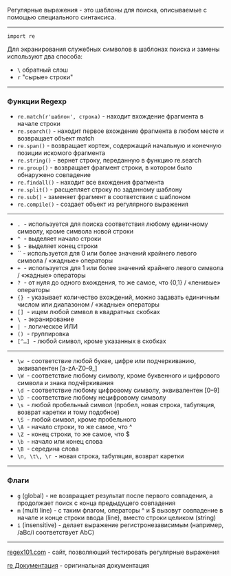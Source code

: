 Регулярные выражения - это шаблоны для поиска, описываемые с помощью специального синтаксиса.

____  

`import re`

Для экранирования служебных символов в шаблонах поиска и замены используют два способа:  

- `\` обратный слэш   
- `r` "сырые» строки"  

---

### Функции Regexp    

- `re.match(r'шаблон', строка)` - находит вхождение фрагмента в начале строки  
- `re.search()` - находит первое вхождение фрагмента в любом месте и возвращает объект match  
- `re.span()` - возвращает кортеж, содержащий начальную и конечную позиции искомого фрагмента  
- `re.string()` - вернет строку, переданную в функцию re.search  
- `re.group()` - возвращает фрагмент строки, в котором было обнаружено совпадение  
- `re.findall()` - находит все вхождения фрагмента  
- `re.split()` - расщепляет строку по заданному шаблону  
- `re.sub()` - заменяет фрагмент в соответствии с шаблоном  
- `re.compile()` - создает объект из регулярного выражения  

____  

- `.`  - используется для поиска соответствия любому единичному символу, кроме символа новой строки  
- `^`  - выделяет начало строки  
- `$`  - выделяет конец строки  
- `` - используется для 0 или более значений крайнего левого символа / «жадные» операторы  
- `+`  - используется для 1 или более значений крайнего левого символа / «жадные» операторы  
- `?`  - от нуля до одного вхождения, то же самое, что {0,1} / «ленивые» операторы  
- `{}`  - указывает количество вхождений, можно задавать единичным числом или диапазоном / «жадные» операторы  
- `[]`  - ищем любой символ в квадратных скобках  
- `\`  - экранирование  
- `|`  - логическое ИЛИ  
- `()`  - группировка  
- `[^…]`  - любой символ, кроме указанных в скобках  

____  

- `\w`  - соответствие любой букве, цифре или подчеркиванию, эквивалентен [a-zA-Z0–9_]  
- `\W`  - соответствие любому символу, кроме буквенного и цифрового символа и знака подчёркивания  
- `\d`  - соответствие любому цифровому символу, эквивалентен [0–9]  
- `\D`  - соответствие любому нецифровому символу  
- `\s`  - любой пробельный символ (пробел, новая строка, табуляция, возврат каретки и тому подобное)  
- `\S`  - любой символ, кроме пробельного  
- `\A`  - начало строки, то же самое, что ^  
- `\Z`  - конец строки, то же самое, что $  
- `\b`  - начало или конец слова  
- `\B`  - cередина слова  
- `\n, \t\, \r`  - новая строка, табуляция, возврат каретки  

____  

### Флаги  

- `g` (global) - не возвращает результат после первого совпадения, а продолжает поиск с конца предыдущего совпадения  
- `m` (multi line) - с таким флагом, операторы ^ и $ вызовут совпадение в начале и конце строки ввода (line), вместо строки целиком (string)  
- `i` (insensitive) - делает выражение регистронезависимым (например, /aBc/i соответствует AbC)  

____

[regex101.com](https://regex101.com/) - сайт, позволяющий тестировать регулярные выражения    


[re Документация](https://docs.python.org/3/library/re.html) - оригинальная документация   

